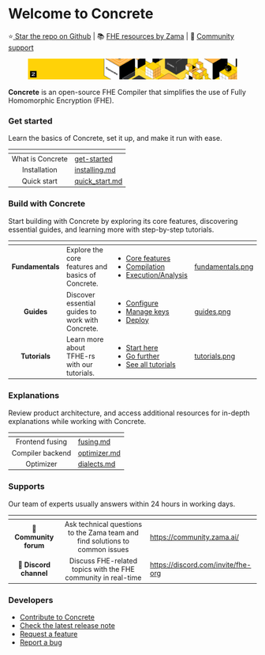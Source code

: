 # Welcome to Concrete

⭐️[ Star the repo on Github](https://github.com/zama-ai/concrete) | 📚 [FHE resources by Zama](https://github.com/zama-ai/awesome-zama/tree/main) | 💬 [Community support ](https://community.zama.ai/)

<figure><img src=".gitbook/assets/doc header.png" alt=""><figcaption></figcaption></figure>

**Concrete** is an open-source FHE Compiler that simplifies the use of Fully Homomorphic Encryption (FHE).

### Get started

Learn the basics of Concrete, set it up, and make it run with ease.

<table data-view="cards"><thead><tr><th align="center"></th><th data-hidden data-card-target data-type="content-ref"></th></tr></thead><tbody><tr><td align="center">What is Concrete</td><td><a href="get-started/">get-started</a></td></tr><tr><td align="center">Installation</td><td><a href="get-started/installing.md">installing.md</a></td></tr><tr><td align="center">Quick start</td><td><a href="get-started/quick_start.md">quick_start.md</a></td></tr></tbody></table>

### Build with Concrete

Start building with Concrete by exploring its core features, discovering essential guides, and learning more with step-by-step tutorials.

<table data-view="cards"><thead><tr><th align="center"></th><th></th><th></th><th data-hidden data-card-cover data-type="files"></th></tr></thead><tbody><tr><td align="center"><strong>Fundamentals</strong></td><td>Explore the core features and basics of Concrete.</td><td><ul><li><a href="broken-reference">Core features</a></li><li><a href="broken-reference">Compilation</a></li><li><a href="broken-reference">Execution/Analysis</a></li></ul></td><td><a href=".gitbook/assets/fundamentals.png">fundamentals.png</a></td></tr><tr><td align="center"><strong>Guides</strong></td><td>Discover essential guides to work with Concrete.</td><td><ul><li><a href="guides/configure.md">Configure</a></li><li><a href="guides/manage_keys.md">Manage keys</a></li><li><a href="howto/debug.md">Deploy</a></li></ul></td><td><a href=".gitbook/assets/guides.png">guides.png</a></td></tr><tr><td align="center"><strong>Tutorials</strong></td><td>Learn more about TFHE-rs with our tutorials.</td><td><ul><li><a href="tutorials/see-all-tutorials.md#start-here">Start here</a></li><li><a href="tutorials/see-all-tutorials.md#go-further">Go further</a></li><li><a href="tutorials/see-all-tutorials.md">See all tutorials</a></li></ul></td><td><a href=".gitbook/assets/tutorials.png">tutorials.png</a></td></tr></tbody></table>

### Explanations

Review product architecture, and access additional resources for in-depth explanations while working with Concrete.

<table data-view="cards"><thead><tr><th align="center"></th><th data-hidden data-card-target data-type="content-ref"></th></tr></thead><tbody><tr><td align="center">Frontend fusing</td><td><a href="dev/fusing.md">fusing.md</a></td></tr><tr><td align="center">Compiler backend</td><td><a href="dev/compilation/optimizer.md">optimizer.md</a></td></tr><tr><td align="center">Optimizer</td><td><a href="dev/compilation/dialects.md">dialects.md</a></td></tr></tbody></table>

### Supports

Our team of experts usually answers within 24 hours in working days.

<table data-card-size="large" data-view="cards"><thead><tr><th align="center"></th><th align="center"></th><th data-hidden data-card-target data-type="content-ref"></th></tr></thead><tbody><tr><td align="center">💬 <strong>Community forum</strong></td><td align="center">Ask technical questions to the Zama team and find solutions to common issues</td><td><a href="https://community.zama.ai/">https://community.zama.ai/</a></td></tr><tr><td align="center">👾 <strong>Discord channel</strong></td><td align="center">Discuss FHE-related topics with the FHE community in real-time</td><td><a href="https://discord.com/invite/fhe-org">https://discord.com/invite/fhe-org</a></td></tr></tbody></table>

### Developers

* [Contribute to Concrete](dev/contributing.md)
* [Check the latest release note](https://github.com/zama-ai/concrete/releases)
* [Request a feature](https://github.com/zama-ai/concrete/issues/new?assignees=\&labels=feature\&projects=\&template=features.md)
* [Report a bug](https://github.com/zama-ai/concrete/issues/new?assignees=\&labels=bug%2C+triage\&projects=\&template=bug\_report.md)
